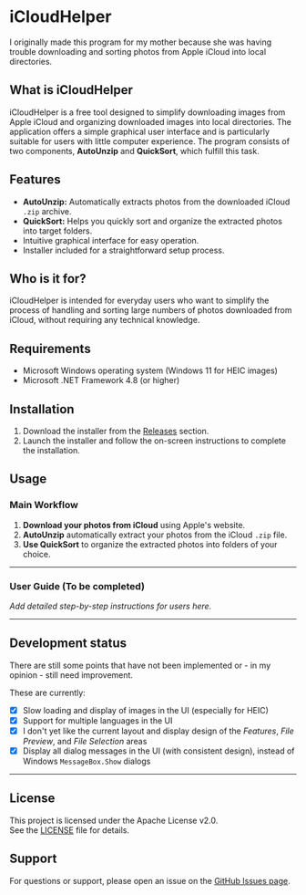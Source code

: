 # iCloudHelper

I originally made this program for my mother because she was having trouble downloading and sorting photos from Apple iCloud into local directories.

## What is iCloudHelper

iCloudHelper is a free tool designed to simplify downloading images from Apple iCloud and organizing downloaded images into local directories.
The application offers a simple graphical user interface and is particularly suitable for users with little computer experience.
The program consists of two components, **AutoUnzip** and **QuickSort**, which fulfill this task.

## Features

- **AutoUnzip:** Automatically extracts photos from the downloaded iCloud `.zip` archive.
- **QuickSort:** Helps you quickly sort and organize the extracted photos into target folders.
- Intuitive graphical interface for easy operation.
- Installer included for a straightforward setup process.

## Who is it for?

iCloudHelper is intended for everyday users who want to simplify the process of handling and sorting large numbers of photos downloaded from iCloud, without requiring any technical knowledge.

## Requirements

- Microsoft Windows operating system (Windows 11 for HEIC images)
- Microsoft .NET Framework 4.8 (or higher)

## Installation

1. Download the installer from the [Releases](https://github.com/X13-G44/iCloudHelper/releases) section.
2. Launch the installer and follow the on-screen instructions to complete the installation.

## Usage

### Main Workflow

1. **Download your photos from iCloud** using Apple's website.
2. **AutoUnzip** automatically extract your photos from the iCloud `.zip` file.
3. **Use QuickSort** to organize the extracted photos into folders of your choice.

---

### User Guide (To be completed)

_Add detailed step-by-step instructions for users here._

---

## Development status

There are still some points that have not been implemented or - in my opinion - still need improvement.

These are currently:
- [X] Slow loading and display of images in the UI (especially for HEIC)
- [X] Support for multiple languages ​​in the UI
- [X] I don't yet like the current layout and display design of the *Features*, *File Preview*, and *File Selection* areas
- [X] Display all dialog messages in the UI (with consistent design), instead of Windows `MessageBox.Show` dialogs

---

## License

This project is licensed under the Apache License v2.0.  
See the [LICENSE](LICENSE) file for details.

## Support

For questions or support, please open an issue on the [GitHub Issues page](https://github.com/X13-G44/iCloudHelper/issues).
